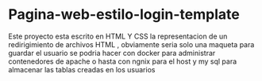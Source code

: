 # Pagina-web-estilo-login-template

Este proyecto esta escrito en HTML Y CSS la representacion de un redirigimiento de archivos HTML , obviamente seria solo una maqueta para guardar el usuario se podria hacer con docker para administrar contenedores de apache o hasta con ngnix para el host y my sql para almacenar las tablas creadas en los usuarios
